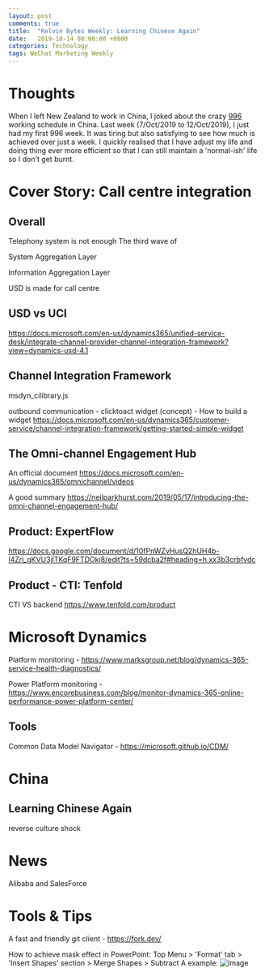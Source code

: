 ```yaml
---
layout: post
comments: true
title:  "Kelvin Bytes Weekly: Learning Chinese Again"
date:   2019-10-14 08:00:00 +0800
categories: Technology
tags: WeChat Marketing Weekly
---
```


# Thoughts 
When I left New Zealand to work in China, I joked about the crazy [996](https://en.wikipedia.org/wiki/996_working_hour_system) working schedule in China. Last week (7/Oct/2019 to 12/Oct/2019), I just had my first 996 week. It was tiring but also satisfying to see how much is achieved over just a week. I quickly realised that I have adjust my life and doing thing ever more efficient so that I can still maintain a 'normal-ish' life so I don't get burnt.


# Cover Story: Call centre integration
## Overall
Telephony system is not enough
The third wave of 

System Aggregation Layer

Information Aggregation Layer

USD is made for call centre

## USD vs UCI
https://docs.microsoft.com/en-us/dynamics365/unified-service-desk/integrate-channel-provider-channel-integration-framework?view=dynamics-usd-4.1

## Channel Integration Framework
msdyn_cilibrary.js

outbound communication - clicktoact
widget (concept) - How to build a widget
https://docs.microsoft.com/en-us/dynamics365/customer-service/channel-integration-framework/getting-started-simple-widget

## The Omni-channel Engagement Hub
An official document
https://docs.microsoft.com/en-us/dynamics365/omnichannel/videos

A good summary
https://neilparkhurst.com/2019/05/17/introducing-the-omni-channel-engagement-hub/

## Product: ExpertFlow
https://docs.google.com/document/d/10fPnWZvHusQ2hUH4b-l4Zri_gKVU3jlTKqF9FTDOkj8/edit?ts=59dcba2f#heading=h.xx3b3crbfvdc

## Product - CTI: Tenfold
CTI VS backend
https://www.tenfold.com/product

# Microsoft Dynamics
Platform monitoring - https://www.marksgroup.net/blog/dynamics-365-service-health-diagnostics/

Power Platform monitoring - https://www.encorebusiness.com/blog/monitor-dynamics-365-online-performance-power-platform-center/

## Tools
Common Data Model Navigator - https://microsoft.github.io/CDM/

# China
## Learning Chinese Again
reverse culture shock


# News
Alibaba and SalesForce 

# Tools & Tips
A fast and friendly git client - https://fork.dev/

How to achieve mask effect in PowerPoint: 
Top Menu > 'Format' tab > 'Insert Shapes' section > Merge Shapes > Subtract
A example:
![image](https://www.ellenfinkelstein.com/pptblog/wp-content/uploads/2015/09/powerpoint-tips-lightbox-mask-effect-1.png)





